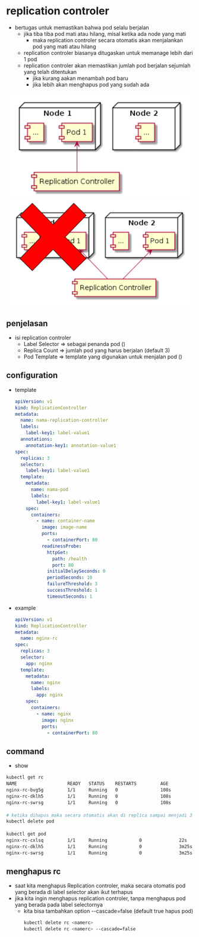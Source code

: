 # replication controler
- bertugas untuk memastikan bahwa pod selalu berjalan
  - jika tiba tiba pod mati atau hilang, misal ketika ada node yang mati
    - maka replication controler secara otomatis akan menjalankan pod yang mati atau hilang
  - replication controler biasanya ditugaskan untuk memanage lebih dari 1 pod
  - replication controler akan memastikan jumlah pod berjalan sejumlah yang telah ditentukan
    - jika kurang aakan menambah pod baru
    - jika lebih akan menghapus pod yang sudah ada

![alt text](docs/images/image.png)
![alt text](docs/images/image-1.png)

## penjelasan
- isi replication controler
  - Label Selector => sebagai penanda pod ()
  - Replica Count => jumlah pod yang harus berjalan (default 3)
  - Pod Template => template yang digunakan untuk menjalan pod ()

## configuration
- template
  ```yaml
  apiVersion: v1
  kind: ReplicationController
  metadata:
    name: nama-replication-controller
    labels:
      label-key1: label-value1 
    annotations:
      annotation-key1: annotation-value1
  spec:
    replicas: 3
    selector:
      label-key1: label-value1
    template:
      metadata:
        name: nama-pod
        labels:
          label-key1: label-value1
      spec:
        containers:
          - name: container-name
            image: image-name
            ports:
              - containerPort: 80
            readinessProbe:
              httpGet:
                path: /health
                port: 80
              initialDelaySeconds: 0
              periodSeconds: 10
              failureThreshold: 3
              successThreshold: 1
              timeoutSeconds: 1
  ```

- example
  ```yaml
  apiVersion: v1
  kind: ReplicationController
  metadata:
    name: nginx-rc
  spec:
    replicas: 3
    selector:
      app: nginx
    template:
      metadata:
        name: nginx
        labels:
          app: nginx
      spec:
        containers:
          - name: nginx
            image: nginx
            ports: 
              - containerPort: 80
  ```

## command
- show 
```bash
kubectl get rc
NAME                   READY   STATUS    RESTARTS         AGE
nginx-rc-bvg5g         1/1     Running   0                108s
nginx-rc-dklh5         1/1     Running   0                108s
nginx-rc-swrsg         1/1     Running   0                108s

# ketika dihapus maka secara otomatis akan di replica sampai menjadi 3 pod lagi
kubectl delete pod 

kubectl get pod
nginx-rc-cxlsq         1/1     Running            0              22s
nginx-rc-dklh5         1/1     Running            0              3m25s
nginx-rc-swrsg         1/1     Running            0              3m25s
```

## menghapus rc
- saat kita menghapus Replication controler, maka secara otomatis pod yang berada di label selector akan ikut terhapus
- jika kita ingin menghapus replication controler, tanpa menghapus pod yang berada pada label selectornya
  - kita bisa tambahkan option --cascade=false (default true hapus pod)
    ```bash
    kubectl delete rc <namerc>
    kubectl delete rc <namerc> --cascade=false
    ```
